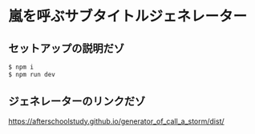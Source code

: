 # 嵐を呼ぶサブタイトルジェネレーター

## セットアップの説明だゾ

``` bash
$ npm i
$ npm run dev
```

## ジェネレーターのリンクだゾ

https://afterschoolstudy.github.io/generator_of_call_a_storm/dist/
